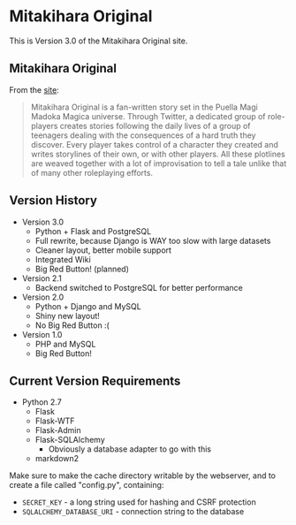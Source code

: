 Mitakihara Original
===================

This is Version 3.0 of the Mitakihara Original site.

Mitakihara Original
-------------------
From the [site](http://macaronicode.se/MitaOri/):

> Mitakihara Original is a fan-written story set in the Puella Magi Madoka Magica universe. Through Twitter, a dedicated group of role-players creates stories following the daily lives of a group of teenagers dealing with the consequences of a hard truth they discover. Every player takes control of a character they created and writes storylines of their own, or with other players. All these plotlines are weaved together with a lot of improvisation to tell a tale unlike that of many other roleplaying efforts.

Version History
---------------
* Version 3.0
	* Python + Flask and PostgreSQL
	* Full rewrite, because Django is WAY too slow with large datasets
	* Cleaner layout, better mobile support
	* Integrated Wiki
	* Big Red Button! (planned)
* Version 2.1
	* Backend switched to PostgreSQL for better performance
* Version 2.0
	* Python + Django and MySQL
	* Shiny new layout!
	* No Big Red Button :(
* Version 1.0
	* PHP and MySQL
	* Big Red Button!

Current Version Requirements
----------------------------
* Python 2.7
	* Flask
	* Flask-WTF
	* Flask-Admin
	* Flask-SQLAlchemy
		* Obviously a database adapter to go with this
	* markdown2

Make sure to make the cache directory writable by the webserver, and to create a file called "config.py", containing:

* `SECRET_KEY` - a long string used for hashing and CSRF protection
* `SQLALCHEMY_DATABASE_URI` - connection string to the database